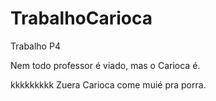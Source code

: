TrabalhoCarioca
===============

Trabalho P4

Nem todo professor é viado, mas o Carioca é. 

kkkkkkkkk
Zuera Carioca come muié pra porra.
